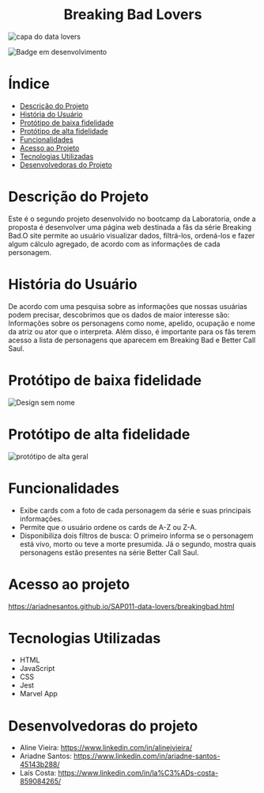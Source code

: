 <h1 align="center">Breaking Bad Lovers</h1>

![capa do data lovers](https://github.com/ariadnesantos/SAP011-data-lovers/assets/139479197/96ea2925-eb94-4038-aa28-49513575696f)

![Badge em desenvolvimento](http://img.shields.io/static/v1?label=STATUS&message=EM%20DESENVOLVIMENTO&color=GREEN&style=for-the-badge)

# Índice
* [Descrição do Projeto](#descrição-do-projeto)
* [História do Usuário](#história-do-usuário)
* [Protótipo de baixa fidelidade](#protótipo-de-baixa-fidelidade)
* [Protótipo de alta fidelidade](#protótipo-de-alta-fidelidade)
* [Funcionalidades](#funcionalidades)
* [Acesso ao Projeto](#acesso-ao-projeto)
* [Tecnologias Utilizadas](#tecnologias-utilizadas)
* [Desenvolvedoras do Projeto](#desenvolvedoras-do-projeto)

# Descrição do Projeto
Este é o segundo projeto desenvolvido no bootcamp da Laboratoria, onde a proposta é desenvolver uma página web destinada a fãs da série Breaking Bad.O site permite ao usuário visualizar dados, filtrá-los, ordená-los e fazer algum cálculo agregado, de acordo com as informações de cada personagem.
# História do Usuário
De acordo com uma pesquisa sobre as informações que nossas usuárias podem precisar, descobrimos que os dados de maior interesse são:    Informações sobre os personagens como nome, apelido, ocupação e nome da atriz ou ator que o interpreta.    Além disso, é importante para os fãs terem acesso a lista de personagens que aparecem em Breaking Bad e Better Call Saul.
# Protótipo de baixa fidelidade

![Design sem nome](https://github.com/ariadnesantos/SAP011-data-lovers/assets/139479197/d7a4a316-4860-4966-aeaf-874e476acfd7)

# Protótipo de alta fidelidade

![protótipo de alta geral](https://github.com/ariadnesantos/SAP011-data-lovers/assets/139479197/e6f1dc3d-5cb2-4076-87d3-f262e138525a)

# Funcionalidades
- Exibe cards com a foto de cada personagem da série e suas principais informações.
- Permite que o usuário ordene os cards de A-Z ou Z-A.
- Disponibiliza dois filtros de busca:
O primeiro informa se o personagem está vivo, morto ou teve a morte presumida. Já o segundo, mostra quais personagens estão presentes na série Better Call Saul.
# Acesso ao projeto
https://ariadnesantos.github.io/SAP011-data-lovers/breakingbad.html
# Tecnologias Utilizadas
- HTML
- JavaScript
- CSS
- Jest
- Marvel App
# Desenvolvedoras do projeto
- Aline Vieira: https://www.linkedin.com/in/alinejvieira/
- Ariadne Santos: https://www.linkedin.com/in/ariadne-santos-45143b288/
- Laís Costa: https://www.linkedin.com/in/la%C3%ADs-costa-859084265/
